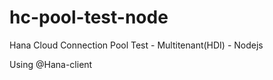 # hc-pool-test-node
Hana Cloud Connection Pool Test - Multitenant(HDI) -  Nodejs



Using @Hana-client

